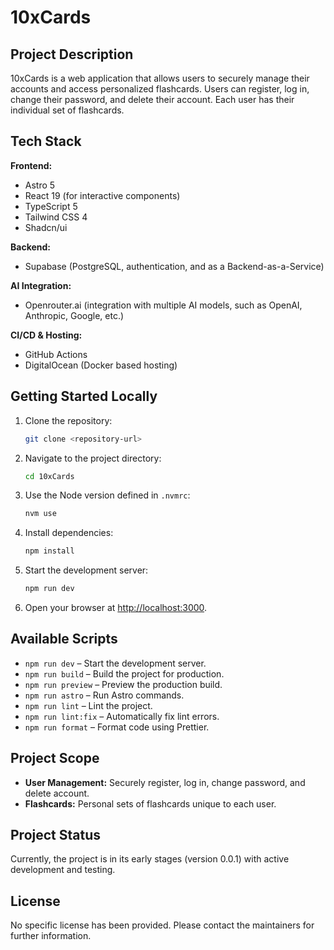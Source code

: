 # 10xCards

## Project Description
10xCards is a web application that allows users to securely manage their accounts and access personalized flashcards. Users can register, log in, change their password, and delete their account. Each user has their individual set of flashcards.

## Tech Stack
**Frontend:**
- Astro 5
- React 19 (for interactive components)
- TypeScript 5
- Tailwind CSS 4
- Shadcn/ui

**Backend:**
- Supabase (PostgreSQL, authentication, and as a Backend-as-a-Service)

**AI Integration:**
- Openrouter.ai (integration with multiple AI models, such as OpenAI, Anthropic, Google, etc.)

**CI/CD & Hosting:**
- GitHub Actions
- DigitalOcean (Docker based hosting)

## Getting Started Locally
1. Clone the repository:
   ```bash
   git clone <repository-url>
   ```
2. Navigate to the project directory:
   ```bash
   cd 10xCards
   ```
3. Use the Node version defined in `.nvmrc`:
   ```bash
   nvm use
   ```
4. Install dependencies:
   ```bash
   npm install
   ```
5. Start the development server:
   ```bash
   npm run dev
   ```
6. Open your browser at [http://localhost:3000](http://localhost:3000).

## Available Scripts
- `npm run dev` – Start the development server.
- `npm run build` – Build the project for production.
- `npm run preview` – Preview the production build.
- `npm run astro` – Run Astro commands.
- `npm run lint` – Lint the project.
- `npm run lint:fix` – Automatically fix lint errors.
- `npm run format` – Format code using Prettier.

## Project Scope
- **User Management:** Securely register, log in, change password, and delete account.
- **Flashcards:** Personal sets of flashcards unique to each user.

## Project Status
Currently, the project is in its early stages (version 0.0.1) with active development and testing.

## License
No specific license has been provided. Please contact the maintainers for further information. 